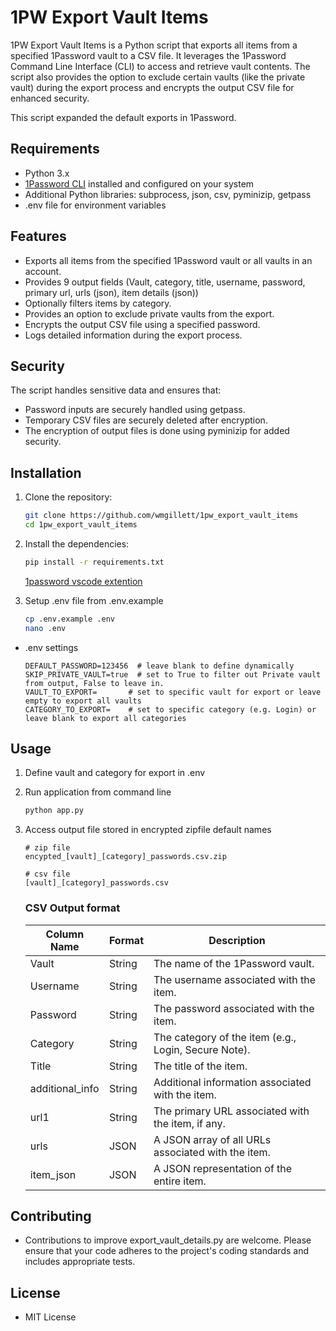 # 1PW Export Vault Items

1PW Export Vault Items is a Python script that exports all items from a specified 1Password vault to a CSV file. It leverages the 1Password Command Line Interface (CLI) to access and retrieve vault contents. The script also provides the option to exclude certain vaults (like the private vault) during the export process and encrypts the output CSV file for enhanced security.

This script expanded the default exports in 1Password.

## Requirements
- Python 3.x
- [1Password CLI](https://marketplace.visualstudio.com/items?itemName=1Password.op-vscode) installed and configured on your system 
- Additional Python libraries: subprocess, json, csv, pyminizip, getpass
- .env file for environment variables

## Features
- Exports all items from the specified 1Password vault or all vaults in an account.
- Provides 9 output fields (Vault, category, title, username, password, primary url, urls (json), item details (json))
- Optionally filters items by category.
- Provides an option to exclude private vaults from the export.
- Encrypts the output CSV file using a specified password.
- Logs detailed information during the export process.
  
## Security
The script handles sensitive data and ensures that:
- Password inputs are securely handled using getpass.
- Temporary CSV files are securely deleted after encryption.
- The encryption of output files is done using pyminizip for added security.


## Installation

1. Clone the repository:

   ```bash
   git clone https://github.com/wmgillett/1pw_export_vault_items
   cd 1pw_export_vault_items
   ```

2. Install the dependencies:

   ```bash
   pip install -r requirements.txt
   ```
   [1password vscode extention](https://marketplace.visualstudio.com/items?itemName=1Password.op-vscode)

3. Setup .env file from .env.example
   ```bash
   cp .env.example .env
   nano .env
   ```
 - .env settings
   ```
   DEFAULT_PASSWORD=123456  # leave blank to define dynamically
   SKIP_PRIVATE_VAULT=true  # set to True to filter out Private vault from output, False to leave in.
   VAULT_TO_EXPORT=       # set to specific vault for export or leave empty to export all vaults
   CATEGORY_TO_EXPORT=    # set to specific category (e.g. Login) or leave blank to export all categories
   ```
## Usage
1) Define vault and category for export in .env

2) Run application from command line
   ```bash
   python app.py
   ```
3) Access output file stored in encrypted zipfile
   default names
   ```
   # zip file
   encypted_[vault]_[category]_passwords.csv.zip

   # csv file
   [vault]_[category]_passwords.csv
   ```
   ### CSV Output format
      | Column Name     | Format | Description                                      |
      |-----------------|--------|--------------------------------------------------|
      | Vault           | String | The name of the 1Password vault.                 |
      | Username        | String | The username associated with the item.           |
      | Password        | String | The password associated with the item.           |
      | Category        | String | The category of the item (e.g., Login, Secure Note). |
      | Title           | String | The title of the item.                           |
      | additional_info | String | Additional information associated with the item. |
      | url1            | String | The primary URL associated with the item, if any. |
      | urls            | JSON   | A JSON array of all URLs associated with the item. |
      | item_json       | JSON   | A JSON representation of the entire item.        |


## Contributing
- Contributions to improve export_vault_details.py are welcome. Please ensure that your code adheres to the project's coding standards and includes appropriate tests.

## License
 - MIT License

